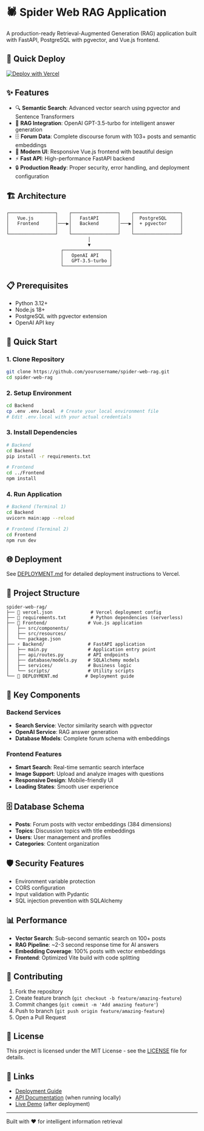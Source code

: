 # 🕷️ Spider Web RAG Application

A production-ready Retrieval-Augmented Generation (RAG) application built with FastAPI, PostgreSQL with pgvector, and Vue.js frontend.

## 🚀 Quick Deploy

[![Deploy with Vercel](https://vercel.com/button)](https://vercel.com/new/clone?repository-url=https://github.com/yourusername/spider-web-rag)

## ✨ Features

- 🔍 **Semantic Search**: Advanced vector search using pgvector and Sentence Transformers
- 🤖 **RAG Integration**: OpenAI GPT-3.5-turbo for intelligent answer generation
- 🗄️ **Forum Data**: Complete discourse forum with 103+ posts and semantic embeddings
- 🎨 **Modern UI**: Responsive Vue.js frontend with beautiful design
- ⚡ **Fast API**: High-performance FastAPI backend
- 🔒 **Production Ready**: Proper security, error handling, and deployment configuration

## 🏗️ Architecture

```
┌─────────────────┐    ┌─────────────────┐    ┌─────────────────┐
│   Vue.js        │    │   FastAPI       │    │  PostgreSQL     │
│   Frontend      │───▶│   Backend       │───▶│  + pgvector     │
│                 │    │                 │    │                 │
└─────────────────┘    └─────────────────┘    └─────────────────┘
                              │
                              ▼
                    ┌─────────────────┐
                    │   OpenAI API    │
                    │   GPT-3.5-turbo │
                    └─────────────────┘
```

## 📋 Prerequisites

- Python 3.12+
- Node.js 18+
- PostgreSQL with pgvector extension
- OpenAI API key

## 🚀 Quick Start

### 1. Clone Repository
```bash
git clone https://github.com/yourusername/spider-web-rag.git
cd spider-web-rag
```

### 2. Setup Environment
```bash
cd Backend
cp .env .env.local  # Create your local environment file
# Edit .env.local with your actual credentials
```

### 3. Install Dependencies
```bash
# Backend
cd Backend
pip install -r requirements.txt

# Frontend
cd ../Frontend
npm install
```

### 4. Run Application
```bash
# Backend (Terminal 1)
cd Backend
uvicorn main:app --reload

# Frontend (Terminal 2)
cd Frontend
npm run dev
```

## 🌐 Deployment

See [DEPLOYMENT.md](DEPLOYMENT.md) for detailed deployment instructions to Vercel.

## 📁 Project Structure

```
spider-web-rag/
├── 🔧 vercel.json              # Vercel deployment config
├── 📝 requirements.txt         # Python dependencies (serverless)
├── 🎨 Frontend/               # Vue.js application
│   ├── src/components/
│   ├── src/resources/
│   └── package.json
├── ⚡ Backend/                # FastAPI application
│   ├── main.py               # Application entry point
│   ├── api/routes.py         # API endpoints
│   ├── database/models.py    # SQLAlchemy models
│   ├── services/             # Business logic
│   └── scripts/              # Utility scripts
└── 📖 DEPLOYMENT.md          # Deployment guide
```

## 🔧 Key Components

### Backend Services
- **Search Service**: Vector similarity search with pgvector
- **OpenAI Service**: RAG answer generation
- **Database Models**: Complete forum schema with embeddings

### Frontend Features
- **Smart Search**: Real-time semantic search interface
- **Image Support**: Upload and analyze images with questions
- **Responsive Design**: Mobile-friendly UI
- **Loading States**: Smooth user experience

## 🗄️ Database Schema

- **Posts**: Forum posts with vector embeddings (384 dimensions)
- **Topics**: Discussion topics with title embeddings
- **Users**: User management and profiles
- **Categories**: Content organization

## 🛡️ Security Features

- Environment variable protection
- CORS configuration
- Input validation with Pydantic
- SQL injection prevention with SQLAlchemy

## 📊 Performance

- **Vector Search**: Sub-second semantic search on 100+ posts
- **RAG Pipeline**: ~2-3 second response time for AI answers
- **Embedding Coverage**: 100% posts with vector embeddings
- **Frontend**: Optimized Vite build with code splitting

## 🤝 Contributing

1. Fork the repository
2. Create feature branch (`git checkout -b feature/amazing-feature`)
3. Commit changes (`git commit -m 'Add amazing feature'`)
4. Push to branch (`git push origin feature/amazing-feature`)
5. Open a Pull Request

## 📄 License

This project is licensed under the MIT License - see the [LICENSE](LICENSE) file for details.

## 🔗 Links

- [Deployment Guide](DEPLOYMENT.md)
- [API Documentation](http://localhost:8000/docs) (when running locally)
- [Live Demo](https://your-vercel-app.vercel.app) (after deployment)

---

Built with ❤️ for intelligent information retrieval
